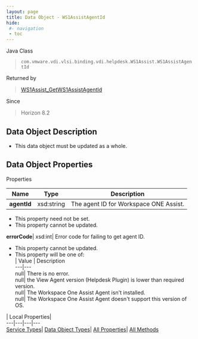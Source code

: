 ```yaml
---
layout: page
title: Data Object - WS1AssistAgentId
hide:
 #- navigation
 - toc
---
```






Java Class  
> `com.vmware.vdi.vlsi.binding.vdi.helpdesk.WS1Assist.WS1AssistAgentId`

Returned by  
> [WS1Assist_GetWS1AssistAgentId](vdi.helpdesk.WS1Assist.md#getWS1AssistAgentId)

Since  
> Horizon 8.2


## Data Object Description 

  * This data object must be updated as a whole.



## Data Object Properties

Properties

Name |  Type |  Description   
---|---|---  
**agentId**|  xsd:string|  The agent ID for Workspace ONE Assist.   


 * This property need not be set.
 * This property cannot be updated.

  
**errorCode**|  xsd:int|  Error code for failing to get agent ID.   


 * This property cannot be updated.
  * This property will be one of:  
|  Value |  Description   
---|---  
null| There is no error.  
null| the View Agent version (Helpdesk Plugin) is lower than required version.  
null| The Workspace One Assist Agent isn't installed.  
null| The Workspace One Assist Agent doesn't support this version of OS.  

  
  
  
 | Local Properties|   
---|---|---|---  
[Service Types](index-mo_types.md)| [Data Object Types](index-do_types.md)| [All Properties](index-properties.md)| [All Methods](index-methods.md)  
  
  
